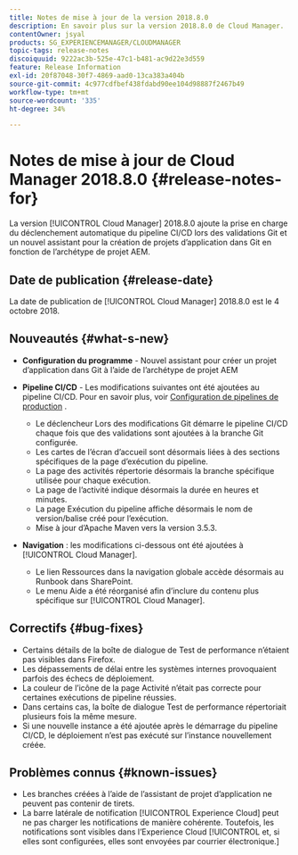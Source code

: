 ```yaml
---
title: Notes de mise à jour de la version 2018.8.0
description: En savoir plus sur la version 2018.8.0 de Cloud Manager.
contentOwner: jsyal
products: SG_EXPERIENCEMANAGER/CLOUDMANAGER
topic-tags: release-notes
discoiquuid: 9222ac3b-525e-47c1-b481-ac9d22e3d559
feature: Release Information
exl-id: 20f87048-30f7-4869-aad0-13ca383a404b
source-git-commit: 4c977cdfbef438fdabd90ee104d98887f2467b49
workflow-type: tm+mt
source-wordcount: '335'
ht-degree: 34%

---
```


# Notes de mise à jour de Cloud Manager 2018.8.0 {#release-notes-for}

La version [!UICONTROL Cloud Manager] 2018.8.0 ajoute la prise en charge du déclenchement automatique du pipeline CI/CD lors des validations Git et un nouvel assistant pour la création de projets d’application dans Git en fonction de l’archétype de projet AEM.

## Date de publication {#release-date}

La date de publication de [!UICONTROL Cloud Manager] 2018.8.0 est le 4 octobre 2018.

## Nouveautés {#what-s-new}

* **Configuration du programme** - Nouvel assistant pour créer un projet d’application dans Git à l’aide de l’archétype de projet AEM

* **Pipeline CI/CD** - Les modifications suivantes ont été ajoutées au pipeline CI/CD. Pour en savoir plus, voir [Configuration de pipelines de production](/help/using/production-pipelines.md) .

   * Le déclencheur Lors des modifications Git démarre le pipeline CI/CD chaque fois que des validations sont ajoutées à la branche Git configurée.
   * Les cartes de l’écran d’accueil sont désormais liées à des sections spécifiques de la page d’exécution du pipeline.
   * La page des activités répertorie désormais la branche spécifique utilisée pour chaque exécution.
   * La page de l’activité indique désormais la durée en heures et minutes.
   * La page Exécution du pipeline affiche désormais le nom de version/balise créé pour l’exécution.
   * Mise à jour d’Apache Maven vers la version 3.5.3.

* **Navigation** : les modifications ci-dessous ont été ajoutées à [!UICONTROL Cloud Manager].

   * Le lien Ressources dans la navigation globale accède désormais au Runbook dans SharePoint.
   * Le menu Aide a été réorganisé afin d’inclure du contenu plus spécifique sur [!UICONTROL Cloud Manager].

## Correctifs {#bug-fixes}

* Certains détails de la boîte de dialogue de Test de performance n’étaient pas visibles dans Firefox.
* Les dépassements de délai entre les systèmes internes provoquaient parfois des échecs de déploiement.
* La couleur de l’icône de la page Activité n’était pas correcte pour certaines exécutions de pipeline réussies.
* Dans certains cas, la boîte de dialogue Test de performance répertoriait plusieurs fois la même mesure.
* Si une nouvelle instance a été ajoutée après le démarrage du pipeline CI/CD, le déploiement n’est pas exécuté sur l’instance nouvellement créée.

## Problèmes connus {#known-issues}

* Les branches créées à l’aide de l’assistant de projet d’application ne peuvent pas contenir de tirets.
* La barre latérale de notification [!UICONTROL Experience Cloud] peut ne pas charger les notifications de manière cohérente. Toutefois, les notifications sont visibles dans l’Experience Cloud [!UICONTROL  et, si elles sont configurées, elles sont envoyées par courrier électronique.]
